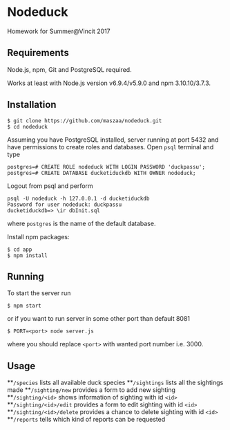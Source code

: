 # Nodeduck

Homework for Summer@Vincit 2017

## Requirements

Node.js, npm, Git and PostgreSQL required.

Works at least with Node.js version v6.9.4/v5.9.0 and npm 3.10.10/3.7.3.

## Installation

```
$ git clone https://github.com/maszaa/nodeduck.git
$ cd nodeduck
```

Assuming you have PostgreSQL installed, server running at port 5432 and have permissions to create roles and databases. Open `psql` terminal and type

```
postgres=# CREATE ROLE nodeduck WITH LOGIN PASSWORD 'duckpassu';
postgres=# CREATE DATABASE ducketiduckdb WITH OWNER nodeduck;
```
Logout from psql and perform
```
psql -U nodeduck -h 127.0.0.1 -d ducketiduckdb
Password for user nodeduck: duckpassu
ducketiduckdb=> \ir dbInit.sql
```
where `postgres` is the name of the default database.

Install npm packages:

```
$ cd app
$ npm install
```

## Running

To start the server run

```
$ npm start
```

or if you want to run server in some other port than default 8081

```
$ PORT=<port> node server.js
```

where you should replace `<port>` with wanted port number i.e. 3000.

## Usage

**`/species` lists all available duck species
**`/sightings` lists all the sightings made
**`/sighting/new` provides a form to add new sighting
**`/sighting/<id>` shows information of sighting with id `<id>`
**`/sighting/<id>/edit` provides a form to edit sighting with id `<id>`
**`/sighting/<id>/delete` provides a chance to delete sighting with id `<id>`
**`/reports` tells which kind of reports can be requested

